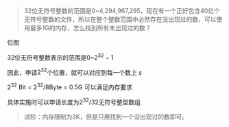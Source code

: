 > 32位无符号整数的范围是0~4,294,967,295，现在有一个正好包含40亿个无符号整数的文件，所以在整个整数范围中必然存在没出现过的数，可以使用最多1G的内存，怎么找到所有未出现过的数？

位图

32位无符号整数表示的范围是0~$2^{32}-1$

因此，申请$2^{32}$个位置，就可以对应到每一个数上 $s$

$2^{32}$ Bit  =   $2^{32}/8$Byte = 0.5G 可以满足内存要求

具体实施时可以申请长度为$2^{32}/32$无符号整型数组

> 进阶：内存限制为3K，但是只用找到一个没出现过的数即可。

